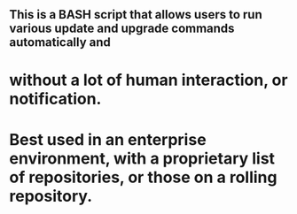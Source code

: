 #
## This is a BASH script that allows users to run various update and upgrade commands automatically and 
# without a lot of human interaction, or notification. 
# Best used in an enterprise environment, with a proprietary list of repositories, or those on a rolling repository.
##
